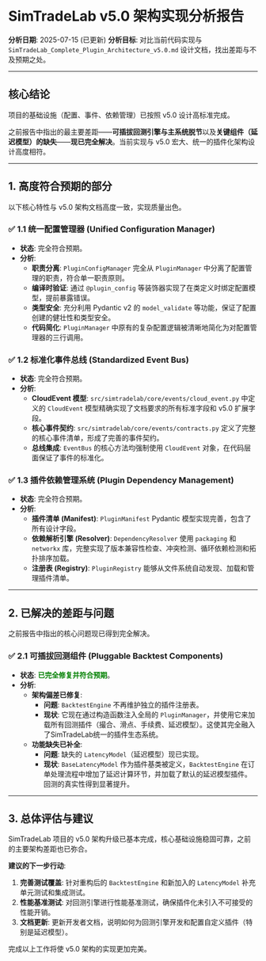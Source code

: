 # SimTradeLab v5.0 架构实现分析报告

**分析日期**: 2025-07-15 (已更新)
**分析目标**: 对比当前代码实现与 `SimTradeLab_Complete_Plugin_Architecture_v5.0.md` 设计文档，找出差距与不及预期之处。

---

## 核心结论

项目的基础设施（配置、事件、依赖管理）已按照 v5.0 设计高标准完成。

之前报告中指出的最主要差距——**可插拔回测引擎与主系统脱节**以及**关键组件（延迟模型）的缺失**——**现已完全解决**。当前实现与 v5.0 宏大、统一的插件化架构设计高度相符。

---

## 1. 高度符合预期的部分

以下核心特性与 v5.0 架构文档高度一致，实现质量出色。

### ✅ 1.1 统一配置管理器 (Unified Configuration Manager)

- **状态**: 完全符合预期。
- **分析**:
    - **职责分离**: `PluginConfigManager` 完全从 `PluginManager` 中分离了配置管理的职责，符合单一职责原则。
    - **编译时验证**: 通过 `@plugin_config` 等装饰器实现了在类定义时绑定配置模型，提前暴露错误。
    - **类型安全**: 充分利用 Pydantic v2 的 `model_validate` 等功能，保证了配置创建的健壮性和类型安全。
    - **代码简化**: `PluginManager` 中原有的复杂配置逻辑被清晰地简化为对配置管理器的三行调用。

### ✅ 1.2 标准化事件总线 (Standardized Event Bus)

- **状态**: 完全符合预期。
- **分析**:
    - **CloudEvent 模型**: `src/simtradelab/core/events/cloud_event.py` 中定义的 `CloudEvent` 模型精确实现了文档要求的所有标准字段和 v5.0 扩展字段。
    - **核心事件契约**: `src/simtradelab/core/events/contracts.py` 定义了完整的核心事件清单，形成了完善的事件契约。
    - **总线集成**: `EventBus` 的核心方法均强制使用 `CloudEvent` 对象，在代码层面保证了事件的标准化。

### ✅ 1.3 插件依赖管理系统 (Plugin Dependency Management)

- **状态**: 完全符合预期。
- **分析**:
    - **插件清单 (Manifest)**: `PluginManifest` Pydantic 模型实现完善，包含了所有设计字段。
    - **依赖解析引擎 (Resolver)**: `DependencyResolver` 使用 `packaging` 和 `networkx` 库，完整实现了版本兼容性检查、冲突检测、循环依赖检测和拓扑排序加载。
    - **注册表 (Registry)**: `PluginRegistry` 能够从文件系统自动发现、加载和管理插件清单。

---

## 2. 已解决的差距与问题

之前报告中指出的核心问题现已得到完全解决。

### ✅ 2.1 可插拔回测组件 (Pluggable Backtest Components)

- **状态**: <span style="color:green">**已完全修复并符合预期**</span>。
- **分析**:
    - **架构偏差已修复**:
        - **问题**: `BacktestEngine` 不再维护独立的插件注册表。
        - **现状**: 它现在通过构造函数注入全局的 `PluginManager`，并使用它来加载所有回测插件（撮合、滑点、手续费、延迟模型）。这使其完全融入了SimTradeLab统一的插件生态系统。
    - **功能缺失已补全**:
        - **问题**: 缺失的 `LatencyModel`（延迟模型）现已实现。
        - **现状**: `BaseLatencyModel` 作为插件基类被定义，`BacktestEngine` 在订单处理流程中增加了延迟计算环节，并加载了默认的延迟模型插件。回测的真实性得到显著提升。

---

## 3. 总体评估与建议

SimTradeLab 项目的 v5.0 架构升级已基本完成，核心基础设施稳固可靠，之前的主要架构差距也已弥合。

**建议的下一步行动**:

1.  **完善测试覆盖**: 针对重构后的 `BacktestEngine` 和新加入的 `LatencyModel` 补充单元测试和集成测试。
2.  **性能基准测试**: 对回测引擎进行性能基准测试，确保插件化未引入不可接受的性能开销。
3.  **文档更新**: 更新开发者文档，说明如何为回测引擎开发和配置自定义插件（特别是延迟模型）。

完成以上工作将使 v5.0 架构的实现更加完美。
